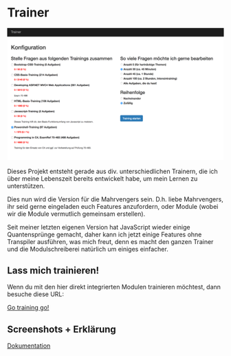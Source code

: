 # Trainer

![Hauptbildschirm](Documentation/images/Hauptbildschirm.png)

Dieses Projekt entsteht gerade aus div. unterschiedlichen Trainern, die ich über meine Lebenszeit bereits entwickelt habe, um mein Lernen zu unterstützen. 

Dies nun wird die Version für die Mahrvengers sein. D.h. liebe Mahrvengers, ihr seid gerne eingeladen euch Features anzufordern, oder Module (wobei wir die Module vermutlich gemeinsam erstellen).

Seit meiner letzten eigenen Version hat JavaScript wieder einige Quantensprünge gemacht, daher kann ich jetzt einige Features ohne Transpiler ausführen, was mich freut, denn es macht den ganzen Trainer und die Modulschreiberei natürlich um einiges einfacher.

## Lass mich trainieren!

Wenn du mit den hier direkt integrierten Modulen trainieren möchtest, dann besuche diese URL:

[Go training go!](https://mahrvengers.github.io/Trainer/Source/)

## Screenshots + Erklärung

[Dokumentation](Documentation/index.md)




